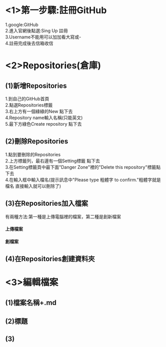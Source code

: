 <1>第一步驟:註冊GitHub
===================
1.google:GitHub<br>
2.進入官網後點選:Sing Up 註冊<br>
3.Username不能用可以加加看大寫或-<br>
4.註冊完成後去信箱收信<br>

<2>Repositories(倉庫)
================
(1)新增Repositories
-----------------
1.到自己的GitHub首頁<br>
2.點選Repositories標籤<br>
3.右上方有一個綠綠的New 點下去<br>
4.Repository name輸入名稱(只能英文)<br>
5.最下方綠色Create repository 點下去<br>

(2)刪除Repositories
--------------

1.點到要刪除的Repositories<br>
2.上方標籤列，最右邊有一個Setting標籤 點下去<br>
3.在Setting標籤頁中最下面"Danger Zone"裡的"Delete this repository"標籤點下去<br>
4.在輸入框中輸入檔名(提示訊息中"Please type 粗體字 to confirm."粗體字就是檔名 直接輸入就可以刪除了)<br>

(3)在Repositories加入檔案
------------
有兩種方法:第一種是上傳電腦裡的檔案，第二種是創新檔案

#### 上傳檔案
#### 創檔案

(4)在Repositories創建資料夾
------------
<3>編輯檔案
================
(1)檔案名稱+.md
-----------------
(2)標題
-----------------
(3)
-----------------
